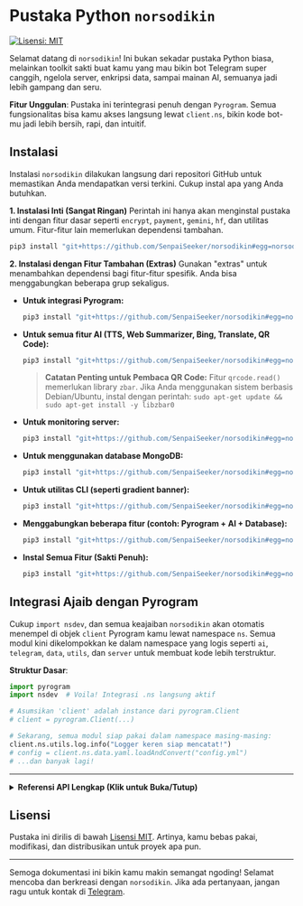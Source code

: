 # Pustaka Python `norsodikin`

[![Lisensi: MIT](https://img.shields.io/badge/License-MIT-yellow.svg)](https://opensource.org/licenses/MIT)

Selamat datang di `norsodikin`! Ini bukan sekadar pustaka Python biasa, melainkan toolkit sakti buat kamu yang mau bikin bot Telegram super canggih, ngelola server, enkripsi data, sampai mainan AI, semuanya jadi lebih gampang dan seru.

**Fitur Unggulan**: Pustaka ini terintegrasi penuh dengan `Pyrogram`. Semua fungsionalitas bisa kamu akses langsung lewat `client.ns`, bikin kode bot-mu jadi lebih bersih, rapi, dan intuitif.

## Instalasi

Instalasi `norsodikin` dilakukan langsung dari repositori GitHub untuk memastikan Anda mendapatkan versi terkini. Cukup instal apa yang Anda butuhkan.

**1. Instalasi Inti (Sangat Ringan)**
Perintah ini hanya akan menginstal pustaka inti dengan fitur dasar seperti `encrypt`, `payment`, `gemini`, `hf`, dan utilitas umum. Fitur-fitur lain memerlukan dependensi tambahan.

```bash
pip3 install "git+https://github.com/SenpaiSeeker/norsodikin#egg=norsodikin"
```

**2. Instalasi dengan Fitur Tambahan (Extras)**
Gunakan "extras" untuk menambahkan dependensi bagi fitur-fitur spesifik. Anda bisa menggabungkan beberapa grup sekaligus.

*   **Untuk integrasi Pyrogram:**
    ```bash
    pip3 install "git+https://github.com/SenpaiSeeker/norsodikin#egg=norsodikin[pyrogram]"
    ```
*   **Untuk semua fitur AI (TTS, Web Summarizer, Bing, Translate, QR Code):**
    ```bash
    pip3 install "git+https://github.com/SenpaiSeeker/norsodikin#egg=norsodikin[ai]"
    ```
    > **Catatan Penting untuk Pembaca QR Code:**
    > Fitur `qrcode.read()` memerlukan library `zbar`. Jika Anda menggunakan sistem berbasis Debian/Ubuntu, instal dengan perintah:
    > `sudo apt-get update && sudo apt-get install -y libzbar0`

*   **Untuk monitoring server:**
    ```bash
    pip3 install "git+https://github.com/SenpaiSeeker/norsodikin#egg=norsodikin[server]"
    ```
*   **Untuk menggunakan database MongoDB:**
    ```bash
    pip3 install "git+https://github.com/SenpaiSeeker/norsodikin#egg=norsodikin[database]"
    ```
*   **Untuk utilitas CLI (seperti gradient banner):**
    ```bash
    pip3 install "git+https://github.com/SenpaiSeeker/norsodikin#egg=norsodikin[cli]"
    ```
*   **Menggabungkan beberapa fitur (contoh: Pyrogram + AI + Database):**
    ```bash
    pip3 install "git+https://github.com/SenpaiSeeker/norsodikin#egg=norsodikin[pyrogram,ai,database]"
    ```
*   **Instal Semua Fitur (Sakti Penuh):**
    ```bash
    pip3 install "git+https://github.com/SenpaiSeeker/norsodikin#egg=norsodikin[all]"
    ```

## Integrasi Ajaib dengan Pyrogram

Cukup `import nsdev`, dan semua keajaiban `norsodikin` akan otomatis menempel di objek `client` Pyrogram kamu lewat namespace `ns`. Semua modul kini dikelompokkan ke dalam namespace yang logis seperti `ai`, `telegram`, `data`, `utils`, dan `server` untuk membuat kode lebih terstruktur.

**Struktur Dasar**:

```python
import pyrogram
import nsdev  # Voila! Integrasi .ns langsung aktif

# Asumsikan 'client' adalah instance dari pyrogram.Client
# client = pyrogram.Client(...)

# Sekarang, semua modul siap pakai dalam namespace masing-masing:
client.ns.utils.log.info("Logger keren siap mencatat!")
# config = client.ns.data.yaml.loadAndConvert("config.yml")
# ...dan banyak lagi!
```

---

<details>
<summary><strong>Referensi API Lengkap (Klik untuk Buka/Tutup)</strong></summary>

Berikut adalah panduan mendalam untuk setiap modul yang tersedia.

### 1. `actions` -> `client.ns.telegram.actions`
Modul untuk menampilkan status *chat action* (seperti "typing...", "uploading photo...") secara otomatis selama sebuah proses berjalan. Ini memberikan feedback visual kepada pengguna bahwa bot sedang sibuk.

**Struktur & Inisialisasi:**
Modul ini digunakan sebagai *context manager* (`async with`), yang akan memulai dan menghentikan pengiriman *chat action* secara otomatis.

**Contoh Penggunaan Lengkap:**
```python
import asyncio

# @app.on_message(...)
async def long_process_handler(client, message):
    # Bot akan menampilkan status "typing..." selama 5 detik
    await message.reply("Saya akan berpura-pura sibuk mengetik selama 5 detik...")
    async with client.ns.telegram.actions.typing(message.chat.id):
        await asyncio.sleep(5)
    
    # Bot akan menampilkan "uploading video..." selama proses upload
    await message.reply("Sekarang saya akan upload video (simulasi)...")
    async with client.ns.telegram.actions.upload_video(message.chat.id):
        # ... kode untuk proses upload file video Anda di sini ...
        await asyncio.sleep(8)
    
    await message.reply("Selesai!")

```
**Metode yang Tersedia:**
- `.typing(chat_id)`
- `.upload_photo(chat_id)`
- `.upload_video(chat_id)`
- `.record_video(chat_id)`
- `.record_voice(chat_id)`

---

### 2. `addUser` -> `client.ns.server.user`
Modul ini berfungsi sebagai manajer pengguna SSH jarak jauh di server Linux, memungkinkan Anda menambah dan menghapus pengguna langsung dari skrip Python dan mengirim notifikasi ke Telegram.

**Struktur & Inisialisasi:**
Kelas `SSHUserManager` diinisialisasi dengan kredensial bot Telegram yang akan digunakan untuk mengirim detail login.

- **Parameter Wajib:**
  - `bot_token` (`str`): Token bot Telegram Anda.
  - `chat_id` (`int`|`str`): ID chat tujuan untuk notifikasi.

```python
user_manager = client.ns.server.user(
    bot_token="TOKEN_BOT_TELEGRAM_ANDA", 
    chat_id=CHAT_ID_TUJUAN_ANDA
)
```

**Contoh Penggunaan Lengkap:**
```python
# Menambah pengguna dengan username dan password acak
# Detail login akan dikirim ke chat_id yang dikonfigurasi
user_manager.add_user()

# Menambah pengguna dengan username dan password yang ditentukan
user_manager.add_user(
    ssh_username="budi", 
    ssh_password="PasswordKuatRahasia123"
)

# Menghapus pengguna dari sistem
user_manager.delete_user(ssh_username="budi")
```
**Catatan Penting:** Skrip ini memerlukan hak akses `sudo` untuk dapat menjalankan perintah `adduser` dan `deluser` di server.

---

### 3. `argument` -> `client.ns.telegram.arg`
Toolkit untuk mem-parsing dan mengekstrak informasi dari objek `message` Pyrogram. Sangat berguna di dalam message handler untuk mengambil argumen, user, dan alasan.

**Contoh Penggunaan:**
Anggap Anda memiliki handler untuk perintah `/ban @user Pelanggaran berat`.
```python
@app.on_message(filters.command("ban"))
async def ban_user(client, message):
    # Mengambil ID user dan alasan dari pesan
    # Bekerja untuk reply, username (@user), dan user ID
    user_id, reason = await client.ns.telegram.arg.getReasonAndId(message)
    if user_id:
        print(f"User yang akan diban: {user_id}")
        print(f"Alasan: {reason or 'Tidak ada alasan'}")
    else:
        print("User tidak ditemukan.")

    # Mengambil seluruh teks setelah perintah
    full_args = client.ns.telegram.arg.getMessage(message, is_arg=True)
    print(f"Argumen lengkap: {full_args}")

    # Cek apakah pengirim pesan adalah admin di grup
    is_admin = await client.ns.telegram.arg.getAdmin(message)
    print(f"Apakah pengirim admin? {is_admin}")
    
    # Membuat mention link yang aman untuk log
    me = await client.get_me()
    mention_link = client.ns.telegram.arg.getMention(me, tag_and_id=True)
    print(f"Mention saya dengan ID: {mention_link}")
```

---

### 4. `bing` -> `client.ns.ai.bing` (Tidak Stabil)
Generator gambar AI menggunakan Bing Image Creator. Karena ketergantungan pada *web scraping*, modul ini rentan terhadap perubahan dari sisi Bing. Gunakan dengan hati-hati.

**Struktur & Inisialisasi:**
Membutuhkan cookie autentikasi `_U` dari browser Anda setelah login ke `bing.com/create`.

- **Parameter Wajib:**
  - `auth_cookie_u` (`str`): Nilai cookie `_U` dari bing.com.

```python
BING_COOKIE = "NILAI_COOKIE__U_ANDA"
bing_generator = client.ns.ai.bing(auth_cookie_u=BING_COOKIE)
```

**Contoh Penggunaan:**
```python
prompt_gambar = "seekor rubah cyberpunk mengendarai motor di kota neon"
try:
    # Parameter opsional: num_images (default: 4), max_wait_seconds (default: 300)
    list_url = await bing_generator.generate(
        prompt=prompt_gambar, 
        num_images=2
    )
    print("URL gambar yang dihasilkan:", list_url)
    # Anda bisa mengirim URL ini langsung ke Telegram
    # for url in list_url:
    #     await message.reply_photo(url)
except Exception as e:
    print(f"Gagal membuat gambar: {e}")
```

---

### 5. `button` -> `client.ns.telegram.button`
Perkakas canggih untuk membuat `InlineKeyboardMarkup` dan `ReplyKeyboardMarkup` dengan sintaks yang intuitif, termasuk fitur paginasi otomatis.

**Membuat Inline Keyboard dari Teks**
- **Aturan:** Setiap tombol harus dalam blok `|...|`. Setiap blok membuat baris baru.
- **Format:** `| Teks Tombol - data_callback_atau_url |`
- **Gabung Baris:** Gunakan `;same` di akhir data callback untuk menggabungkan tombol ke baris sebelumnya.

```python
teks_inline = """
Pilih opsi:
| 👤 Profil Saya - profil_user |
| 🌐 Website Kami - https://github.com/SenpaiSeeker/norsodikin |
| 📚 Bantuan - bantuan;same |
"""
# Layout: Baris 1: "Profil Saya". Baris 2: "Website Kami" dan "Bantuan".
keyboard_inline, sisa_teks = client.ns.telegram.button.create_inline_keyboard(teks_inline)
# await message.reply(sisa_teks, reply_markup=keyboard_inline)
```

**Membuat Paginasi (Halaman Tombol) Otomatis**
Fungsi `create_pagination_keyboard` secara otomatis membuat keyboard berhalaman untuk daftar yang panjang.
```python
list_produk = [{"text": f"Produk #{i}", "data": f"prod_{i}"} for i in range(1, 31)]
halaman_sekarang = 2 # Halaman yang ingin ditampilkan

# Membuat keyboard paginasi
keyboard_paginasi = client.ns.telegram.button.create_pagination_keyboard(
    items=list_produk,                      # list item, bisa dict atau string
    current_page=halaman_sekarang,          # halaman saat ini
    items_per_page=6,                       # jumlah item per halaman (opsional, default 5)
    items_per_row=2,                        # jumlah item per baris (opsional, default 1)
    callback_prefix="nav_produk",           # prefix untuk callback navigasi (e.g., "nav_produk_1")
    item_callback_prefix="pilih_produk",    # prefix untuk callback item (e.g., "pilih_produk_prod_5")
    extra_params=[                          # tombol tambahan di bagian bawah
        {"text": "« Kembali ke Menu", "callback_data": "menu_utama"},
    ]
)
# await message.reply("Daftar produk (Halaman 2 dari 5):", reply_markup=keyboard_paginasi)
```
---

### 6. `database` -> `client.ns.data.db`
Sistem database fleksibel yang mendukung penyimpanan lokal (JSON), SQLite, dan MongoDB, dengan enkripsi data otomatis.

**Inisialisasi Database**
Pilih backend penyimpanan Anda saat inisialisasi.

```python
# Opsi 1: JSON Lokal (Default, paling sederhana)
db = client.ns.data.db()

# Opsi 2: SQLite (Lebih Cepat dan Robust)
db_sqlite = client.ns.data.db(storage_type="sqlite", file_name="bot_data")

# Opsi 3: MongoDB (Skalabilitas Tinggi)
db_mongo = client.ns.data.db(
    storage_type="mongo",
    mongo_url="mongodb://user:pass@host:port/"
)

# Opsi 4: Inisialisasi Lanjutan dengan Semua Parameter
db_full = client.ns.data.db(
    storage_type="sqlite",
    file_name="production_db",
    keys_encrypt="KUNCI_ENKRIPSI_SANGAT_RAHASIA_ANDA", # Ganti dengan kunci Anda sendiri!
    method_encrypt="bytes", # Pilihan: 'bytes', 'shift', 'binary'
    auto_backup=True,
    backup_bot_token="TOKEN_BOT_UNTUK_BACKUP",
    backup_chat_id="ID_CHAT_TUJUAN_BACKUP",
    backup_interval_hours=24 # Backup setiap 24 jam
)
```

**Operasi Data Dasar (CRUD)**
Gunakan `setVars`, `getVars`, `setListVars`, `getListVars`, `removeVars` dll. Parameter `var_key` berfungsi seperti "folder" untuk mengorganisir data.

```python
user_id = 12345
# Menyimpan string
db.setVars(user_id, "nama", "Budi", var_key="profil")
# Menyimpan list
db.setListVars(user_id, "hobi", "Membaca", var_key="profil")
db.setListVars(user_id, "hobi", "Ngoding", var_key="profil")
# Mendapatkan data
nama = db.getVars(user_id, "nama", var_key="profil")
hobi_list = db.getListVars(user_id, "hobi", var_key="profil")
print(f"{nama} punya hobi: {hobi_list}") # Output: Budi punya hobi: ['Membaca', 'Ngoding']

# Mengelola masa aktif user
db.setExp(user_id, exp=30) # User aktif selama 30 hari
sisa_hari = db.daysLeft(user_id)
print(f"Sisa masa aktif: {sisa_hari} hari")

if db.checkAndDeleteIfExpired(user_id):
    print("Pengguna kedaluwarsa dan datanya telah dihapus.")
```
---

### 7. `encrypt` -> `client.ns.code`
Koleksi kelas untuk enkripsi dan dekripsi data dengan berbagai metode.

**Struktur & Inisialisasi:**
- **Parameter `CipherHandler`:**
  - `key` (`str`): Kunci rahasia untuk enkripsi.
  - `method` (`str`): Metode enkripsi. Pilihan: `bytes` (direkomendasikan), `shift`, `binary`.
- **Parameter `AsciiManager`:**
  - `key` (`str`): Kunci rahasia untuk enkripsi berbasis ASCII offset.

```python
# Direkomendasikan
cipher_bytes = client.ns.code.Cipher(key="kunci-rahasia-super-aman-123", method="bytes")

# Metode alternatif
cipher_shift = client.ns.code.Cipher(key="kunci-shift", method="shift")
ascii_manager = client.ns.code.Ascii(key="kunci-lain-lagi")
```

**Contoh Penggunaan:**
```python
data_asli = {"id": 123, "plan": "premium", "user": "Budi"}

# Enkripsi
terenkripsi_hex = cipher_bytes.encrypt(data_asli)
print(f"Data Terenkripsi (hex): {terenkripsi_hex}")

# Dekripsi
didekripsi_kembali = cipher_bytes.decrypt(terenkripsi_hex)
print(f"Data Didekripsi: {didekripsi_kembali}")
print(f"Tipe data setelah dekripsi: {type(didekripsi_kembali)}")
```

---

### 8. `formatter` -> `client.ns.telegram.formatter`
Builder canggih untuk menyusun pesan berformat dengan sintaks Markdown kustom atau mode HTML standar.

**Struktur & Inisialisasi:**
- **Parameter:** `mode` (`str`) - "markdown" (default) atau "html".

```python
fmt = client.ns.telegram.formatter("markdown") # Atau "html"
```
Sintaks Markdown Kustom: `**Bold**`, `__Italic__`, `--Underline--`, `~~Strike~~`, `||Spoiler||`, `\`Code\``.

**Contoh Penggunaan:**
```python
pesan_terformat = (
    fmt.bold("🔥 Update Sistem Penting 🔥").new_line(2)
    .text("Halo semua, kami ingin menginformasikan bahwa:").new_line()
    .underline("Semua Layanan Telah Kembali Normal").new_line()
    .italic("Terima kasih atas kesabaran Anda selama perbaikan.").new_line(2)
    .mono("Kode insiden: SRV-2024-08-XYZ").new_line()
    .link("Lihat log lengkap di sini", "https://github.com/SenpaiSeeker/norsodikin")
    .to_string()
)
# await message.reply(pesan_terformat, disable_web_page_preview=True)
```
---

### 9. `gemini` -> `client.ns.ai.gemini`
Integrasi dengan Google Gemini API untuk fungsionalitas chatbot dan fitur AI kreatif lainnya seperti "Cek Khodam".

**Struktur & Inisialisasi:**
- **Parameter Wajib:**
  - `api_key` (`str`): Kunci API Google Gemini Anda.

```python
GEMINI_KEY = "API_KEY_GEMINI_ANDA"
chatbot = client.ns.ai.gemini(api_key=GEMINI_KEY)
```

**Contoh 1: Chatbot Umum**
```python
user_id = "sesi_unik_pengguna_123"
bot_name = "Bot Cerdas" # Nama bot Anda untuk salam pembuka
pertanyaan = "jelaskan apa itu lubang hitam secara sederhana"
jawaban = chatbot.send_chat_message(pertanyaan, user_id, bot_name)

print(jawaban)
# await message.reply(jawaban)
```

**Contoh 2: Fitur "Cek Khodam" (Hiburan)**
Fungsi `send_khodam_message` menggunakan instruksi sistem khusus untuk menghasilkan deskripsi "khodam" berdasarkan nama.
```python
user_id = message.from_user.id # Gunakan ID user untuk memisahkan sesi
nama_pengguna = message.from_user.first_name
deskripsi_khodam = chatbot.send_khodam_message(nama_pengguna, user_id)

pesan_khodam = (
    fmt.bold(f"✨ Khodam Terdeteksi untuk {nama_pengguna} ✨").new_line(2)
    .text(deskripsi_khodam)
    .to_string()
)
# await message.reply(pesan_khodam)
```

---

### 10. `gradient` -> `client.ns.utils.grad`
Mempercantik output terminal dengan teks bergradien dan timer countdown. Berguna untuk CLI atau saat menjalankan bot dari konsol.

**Contoh Penggunaan:**
```python
import asyncio

# Menampilkan banner teks dengan warna gradien
client.ns.utils.grad.render_text("Norsodikin")

# Menjalankan timer countdown di terminal
await client.ns.utils.grad.countdown(
    seconds=10, 
    text="Bot akan dimulai dalam: {time}"
)
print("\nBot dimulai!")
```

---

### 11. `hf` -> `client.ns.ai.hf` (Direkomendasikan)
Generator gambar AI stabil menggunakan Hugging Face Inference API. Alternatif yang lebih andal dibandingkan `bing`.

**Struktur & Inisialisasi:**
- **Parameter Wajib:**
  - `api_key` (`str`): Token API Hugging Face Anda (biasanya dimulai dengan `hf_`).
- **Parameter Opsional:**
  - `model_id` (`str`): ID model di Hugging Face Hub (default: `stabilityai/stable-diffusion-xl-base-1.0`).

```python
HF_TOKEN = "hf_TOKEN_ANDA"
hf_generator = client.ns.ai.hf(
    api_key=HF_TOKEN, 
    model_id="runwayml/stable-diffusion-v1-5" # Contoh menggunakan model lain
)
```

**Contoh Penggunaan:**
```python
from io import BytesIO

prompt = "foto seorang astronot duduk santai di pantai mars, gaya realistis"
try:
    # Generate 1 gambar
    list_bytes = await hf_generator.generate(prompt, num_images=1)
    
    if list_bytes:
        gambar_bytes = list_bytes[0]
        # Kirim sebagai file
        file_gambar = BytesIO(gambar_bytes)
        file_gambar.name = "hasil-ai.png"
        # await message.reply_photo(file_gambar, caption=f"Prompt: {prompt}")
except Exception as e:
    print(f"Gagal membuat gambar: {e}")
```

---

### 12. `listen` -> `client.listen()` & `chat.ask()`
*Monkey-patching* untuk Pyrogram yang menambahkan alur percakapan interaktif, memungkinkan bot untuk "menunggu" jawaban dari pengguna.

**Aktivasi:** Cukup `from nsdev import listen` di awal skrip utama Anda.

**Contoh Penggunaan:**
```python
import asyncio
from nsdev import listen # Wajib di-import

# @app.on_message(filters.command("register"))
async def register(client, message):
    try:
        nama_msg = await message.chat.ask(
            "Halo! Siapa namamu?", 
            timeout=30 # Waktu tunggu dalam detik (opsional)
        )
        
        umur_msg = await message.chat.ask(
            f"Senang bertemu, {nama_msg.text}! Sekarang, berapa usiamu?",
            filters=filters.regex(r"^\d+$"), # Hanya menerima angka (opsional)
            timeout=30
        )
        
        await message.reply(
            f"Terima kasih! Data kamu tersimpan:\n"
            f"Nama: {nama_msg.text}\n"
            f"Umur: {umur_msg.text} tahun"
        )
    except asyncio.TimeoutError:
        await message.reply("Waktu habis. Silakan coba lagi /register.")
    except Exception as e:
        await message.reply(f"Terjadi error: {e}")
```

---

### 13. `logger` -> `client.ns.utils.log`
Logger canggih pengganti `print()` yang memberikan output berwarna, berformat, dan informatif ke konsol.

**Penggunaan Dasar (Tanpa Konfigurasi):**
```python
client.ns.utils.log.info("Memulai proses penting...")
data = {"id": 42, "user": "admin"}
client.ns.utils.log.debug(f"Data yang diterima: {data}")

try:
    hasil = 100 / 0
except Exception as e:
    # Error akan ditampilkan dengan warna merah dan detail lengkap
    client.ns.utils.log.error(f"Terjadi kesalahan fatal saat pembagian: {e}")
client.ns.utils.log.warning("Ini adalah peringatan, proses tetap berjalan.")
```

**Inisialisasi Kustom (Opsional):**
Anda bisa membuat instance logger baru dengan konfigurasi berbeda.
```python
# Membuat logger baru untuk modul spesifik
payment_logger = client.ns.utils.log.__class__(
    tz='America/New_York', # Zona waktu
    fmt='{asctime} [{levelname}] [PAYMENT] {message}', # Format log yang lebih simpel
    datefmt='%H:%M:%S' # Format waktu
)
payment_logger.info("Memproses pembayaran...")
```

---

### 14. `monitor` -> `client.ns.server.monitor`
Utilitas sederhana untuk memantau penggunaan sumber daya server Linux (CPU, RAM, Disk) secara real-time.

**Struktur & Return Value:**
Metode `get_stats()` mengembalikan objek `SimpleNamespace` yang berisi:
- `cpu_percent`, `ram_total_gb`, `ram_used_gb`, `ram_percent`, `disk_total_gb`, `disk_used_gb`, `disk_percent`.

**Contoh Penggunaan:**
```python
stats = client.ns.server.monitor.get_stats()
fmt = client.ns.telegram.formatter("markdown")

pesan_status = (
    fmt.bold("🖥️ Status Server").new_line(2)
    .text("▫️ CPU Load: ").mono(f"{stats.cpu_percent}%").new_line()
    .text("▫️ RAM Usage: ").mono(f"{stats.ram_used_gb:.2f} / {stats.ram_total_gb:.2f} GB ({stats.ram_percent}%)").new_line()
    .text("▫️ Disk Usage: ").mono(f"{stats.disk_used_gb:.2f} / {stats.disk_total_gb:.2f} GB ({stats.disk_percent}%)").new_line()
    .to_string()
)
# await message.reply(pesan_status)
```

---

### 15. `payment` -> `client.ns.payment`
Klien terintegrasi untuk berbagai payment gateway populer di Indonesia.

**A. Midtrans**
```python
midtrans = client.ns.payment.Midtrans(
    server_key="SERVER_KEY_ANDA", 
    client_key="CLIENT_KEY_ANDA", 
    is_production=False # Set True untuk mode produksi
)
payment_info = midtrans.create_payment(
    order_id="order-xyz-12345", 
    gross_amount=50000
)
print("URL Pembayaran Midtrans:", payment_info.redirect_url)

# Untuk mengecek status
status = midtrans.check_transaction(order_id="order-xyz-12345")
print("Status Transaksi:", status.transaction_status)
```

**B. Tripay**
```python
tripay = client.ns.payment.Tripay(api_key="API_KEY_TRIPAY_ANDA")
payment_data = tripay.create_payment(
    method="QRIS", 
    amount=25000, 
    order_id="order-abc-67890", 
    customer_name="Budi"
)
print("Referensi Tripay:", payment_data.data.reference)
print("URL Checkout:", payment_data.data.checkout_url)
```

---

### 16. `progress` -> `client.ns.utils.progress`
Callback helper untuk menampilkan progress bar dinamis saat mengunggah atau mengunduh file besar dengan Pyrogram.

**Alur Kerja:**
1.  Kirim pesan awal (placeholder).
2.  Inisialisasi `TelegramProgressBar` dengan `client` dan `message` dari langkah 1.
3.  Gunakan metode `.update` dari objek progress bar sebagai nilai parameter `progress` di fungsi Pyrogram.

**Contoh Penggunaan:**
```python
# @app.on_message(filters.command("upload"))
async def upload_handler(client, message):
    pesan_status = await message.reply("🚀 Mempersiapkan unggahan...")
    progress_bar = client.ns.utils.progress(
        client=client, 
        message=pesan_status, 
        task_name="Uploading Video.mp4"
    )

    try:
        await client.send_video(
            chat_id=message.chat.id, 
            video="path/ke/video_besar.mp4", 
            caption="Ini video besar yang diunggah dengan progress bar.",
            progress=progress_bar.update # Ini kuncinya!
        )
        await pesan_status.delete() # Hapus pesan progress setelah selesai
    except Exception as e:
        await pesan_status.edit(f"Gagal mengunggah: {e}")

```
---

### 17. `qrcode` -> `client.ns.ai.qrcode`
Modul AI untuk membuat dan membaca gambar QR Code.

**Inisialisasi:**
```python
qr_manager = client.ns.ai.qrcode()
```

#### **A. Membuat QR Code**
Metode `generate(data: str)` mengubah teks atau URL menjadi gambar QR Code.

**Contoh Penggunaan:**
```python
from io import BytesIO

teks_atau_url = "https://github.com/SenpaiSeeker/norsodikin"
qr_bytes = await qr_manager.generate(data=teks_atau_url)

qr_file = BytesIO(qr_bytes)
qr_file.name = "qrcode.png"

# await message.reply_photo(qr_file, caption=f"QR Code untuk:\n`{teks_atau_url}`")
```

#### **B. Membaca QR Code dari Gambar**
Metode `read(image_data: bytes)` mengekstrak teks dari gambar QR Code.

**Catatan Instalasi Penting:**
Fitur ini memerlukan pustaka sistem `ZBar`. Jika Anda menggunakan OS berbasis **Debian** atau **Ubuntu**, Anda **wajib** menginstalnya terlebih dahulu dengan perintah:
```bash
sudo apt-get install libzbar0
```
Tanpa pustaka ini, fungsi pembaca QR Code akan gagal.

- **Parameter:** `image_data` (`bytes`): Data gambar mentah.
- **Return:** `str` (teks hasil decode) atau `None` jika gagal.

**Contoh Penggunaan dengan Pyrogram:**
```python
# @app.on_message(filters.command("readqr") | filters.photo)
async def read_qr_handler(client, message):
    target_message = message.reply_to_message or message
    
    if not target_message.photo:
        await message.reply("Mohon balas ke sebuah gambar atau kirim gambar langsung.")
        return

    status_msg = await message.reply("🔍 Memindai QR Code...")
    # Download foto ke memory
    photo_bytes_io = await client.download_media(target_message.photo.file_id, in_memory=True)
    image_data = photo_bytes_io.getvalue()

    # Panggil metode read dari modul
    decoded_text = await qr_manager.read(image_data=image_data)

    if decoded_text:
        await status_msg.edit(f"✅ **QR Code Terbaca:**\n\n`{decoded_text}`")
    else:
        await status_msg.edit("❌ Tidak dapat menemukan QR Code pada gambar ini.")
```

---

### 18. `shell` -> `client.ns.utils.shell`
Eksekutor perintah shell/terminal secara asinkron dari dalam Python. Berguna untuk tugas otomatisasi dan manajemen server.

**Struktur & Return Value:**
Metode `run(command)` mengembalikan tuple yang berisi: (`stdout`, `stderr`, `returncode`).
- `stdout` (`str`): Output standar dari perintah.
- `stderr` (`str`): Output error dari perintah (jika ada).
- `returncode` (`int`): Kode status eksekusi (0 berarti sukses).

**Contoh Penggunaan:**
```python
# Menjalankan perintah 'ls -l'
stdout, stderr, code = await client.ns.utils.shell.run("ls -l /home")

if code == 0:
    # Sukses
    # await message.reply(f"**Hasil `ls -l`:**\n```{stdout}```")
    print(stdout)
else:
    # Gagal
    # await message.reply(f"**Error saat menjalankan perintah:**\n```{stderr}```")
    print(stderr)
```
**Peringatan Keamanan:** Hati-hati saat menjalankan perintah yang berasal dari input pengguna untuk menghindari *shell injection*. Selalu validasi input jika memungkinkan.

---

### 19. `storekey` -> `client.ns.data.key`
Manajer untuk menangani kunci rahasia dan nama file environment dari argumen terminal, mencegah *hardcoding* kredensial.

**1. Cara Menjalankan di Terminal:**
```bash
python3 main.py --key kunci-rahasia-anda --env config.env
```

**2. Cara Menggunakan di Kode Python:**
```python
# Di file main.py Anda
key_manager = client.ns.data.key()
try:
    # Fungsi ini akan membaca argumen dari terminal
    kunci_rahasia, nama_file_env = key_manager.handle_arguments()
    
    print(f"Menggunakan Kunci: {kunci_rahasia}")
    print(f"File Environment: {nama_file_env}")
    
    # Gunakan variabel ini untuk setup selanjutnya, misal load env file
    # from dotenv import load_dotenv
    # load_dotenv(nama_file_env)
    
except SystemExit:
    # Skrip akan berhenti jika argumen tidak lengkap
    print("Skrip dihentikan karena argumen --key dan --env wajib diisi.")

```
---

### 20. `translate` -> `client.ns.ai.translate`
Modul AI untuk menerjemahkan teks ke berbagai bahasa menggunakan Google Translate API.

**Struktur & Inisialisasi:**
Kelas `Translator` tidak memerlukan parameter saat inisialisasi.

**Metode Utama & Parameter:**
- `to(text: str, dest_lang: str = 'en')`
  - `text`: Teks yang ingin diterjemahkan.
  - `dest_lang`: Kode bahasa tujuan (misal: 'en' untuk Inggris, 'ja' untuk Jepang, 'id' untuk Indonesia). Default-nya adalah 'en'.

**Contoh Penggunaan:**
```python
translator = client.ns.ai.translate()

# Terjemahkan dari Indonesia ke Inggris
teks_id = "Selamat pagi, bagaimana kabarmu?"
hasil_en = await translator.to(teks_id, dest_lang="en")
print(f"'{teks_id}' -> '{hasil_en}'")

# Terjemahkan dari Inggris ke Jepang
teks_en = "Artificial intelligence will change the world."
hasil_ja = await translator.to(teks_en, dest_lang="ja")
print(f"'{teks_en}' -> '{hasil_ja}'")
```

---

### 21. `tts` -> `client.ns.ai.tts`
Modul AI untuk mengubah teks menjadi pesan suara (Text-to-Speech) menggunakan API Google.

**Struktur & Inisialisasi:**
Kelas ini tidak memerlukan parameter saat inisialisasi.

**Contoh Penggunaan:**
```python
from io import BytesIO

tts_generator = client.ns.ai.tts()
audio_bytes = await tts_generator.generate(
    text="Halo, ini adalah pesan suara yang dibuat secara otomatis oleh Norsodikin.", 
    lang="id" # Kode bahasa (opsional, default 'id')
)

file_suara = BytesIO(audio_bytes)
file_suara.name = "notifikasi.ogg" # Nama file penting untuk Telegram
# await message.reply_voice(file_suara, caption="Pesan Suara Penting!")
```

---

### 22. `url` -> `client.ns.utils.url`
Utilitas sederhana untuk memendekkan URL menggunakan layanan TinyURL.

**Struktur & Inisialisasi:**
Kelas `UrlUtils` tidak memerlukan parameter saat inisialisasi.

**Metode Utama & Parameter:**
- `shorten(long_url: str)`
  - `long_url`: URL panjang yang ingin Anda perpendek.

**Contoh Penggunaan:**
```python
url_panjang = "https://github.com/SenpaiSeeker/norsodikin/blob/main/README.md"
url_pendek = await client.ns.utils.url.shorten(url_panjang)

print(f"URL Panjang: {url_panjang}")
print(f"URL Pendek: {url_pendek}")
# await message.reply(f"URL telah dipendekkan: {url_pendek}")
```

---

### 23. `web` -> `client.ns.ai.web`
Alat AI canggih untuk melakukan *scraping* konten teks dari sebuah URL dan merangkumnya menggunakan model Gemini.

**Struktur & Inisialisasi:**
**Penting:** Kelas ini *harus* diinisialisasi dengan sebuah instance dari `gemini` yang sudah dibuat sebelumnya.
```python
# 1. Buat instance Gemini terlebih dahulu
gemini_bot = client.ns.ai.gemini(api_key="GEMINI_API_KEY_ANDA")

# 2. Berikan instance tersebut saat membuat WebSummarizer
web_summarizer = client.ns.ai.web(gemini_instance=gemini_bot)
```

**Contoh Penggunaan:**
```python
url_berita = "https://www.kompas.com/global/read/2023/12/13/165507970/apa-itu-kecerdasan-buatan-pengertian-dan-contohnya"
status_msg = await message.reply("⏳ Sedang membaca dan merangkum artikel...")

try:
    # Parameter max_length bersifat opsional, default 8000 karakter
    # Berguna untuk menghemat token jika artikel sangat panjang
    rangkuman = await web_summarizer.summarize(url_berita, max_length=5000)

    # Tampilkan hasilnya
    # await status_msg.edit(f"📄 **Rangkuman Artikel:**\n\n{rangkuman}")
except Exception as e:
    # await status_msg.edit(f"Gagal merangkum: {e}")
```

---

### 24. `ymlreder` -> `client.ns.data.yaml`
Utilitas praktis untuk membaca file konfigurasi `.yml` dan mengubahnya menjadi objek Python yang bisa diakses dengan notasi titik (`.`).

**Contoh File `config.yml`:**
```yaml
app:
  name: "Bot Canggih"
  version: "1.2.0"
api_keys:
  - name: "google"
    key: "key-123"
  - name: "openai"
    key: "key-456"
database:
  host: "localhost"
  port: 5432
  user: "admin"
```

**Contoh Kode:**
```python
# Muat dan konversi file YAML
config = client.ns.data.yaml.loadAndConvert("config.yml")

if config:
    # Akses konfigurasi dengan mudah menggunakan notasi titik
    print(f"Nama Aplikasi: {config.app.name} (v{config.app.version})")
    print(f"Host Database: {config.database.host}:{config.database.port}")
    
    # Bekerja dengan list of objects
    for api in config.api_keys:
        if api.name == "google":
            print(f"Kunci API Google ditemukan: {api.key}")
else:
    print("Gagal memuat file konfigurasi.")
```
---
</details>

## Lisensi

Pustaka ini dirilis di bawah [Lisensi MIT](https://opensource.org/licenses/MIT). Artinya, kamu bebas pakai, modifikasi, dan distribusikan untuk proyek apa pun.

---

Semoga dokumentasi ini bikin kamu makin semangat ngoding! Selamat mencoba dan berkreasi dengan `norsodikin`. Jika ada pertanyaan, jangan ragu untuk kontak di [Telegram](https://t.me/NorSodikin).
